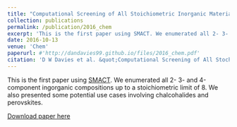 ```yaml
---
title: "Computational Screening of All Stoichiometric Inorganic Materials"
collection: publications
permalink: /publication/2016_chem
excerpt: 'This is the first paper using SMACT. We enumerated all 2- 3- and 4-component ingorganic compositions up to a stoichiometric limit of 8.'
date: 2016-10-13
venue: 'Chem'
paperurl: #'http://dandavies99.github.io/files/2016_chem.pdf'
citation: 'D W Davies et al. &quot;Computational Screening of All Stochiometric Inorganic Materials.&quot; <i>Chem</i>, 1 (2016).'
---
```

This is the first paper using [SMACT](http://github.com/wmd-group/smact). We enumerated all 2- 3- and 4-component ingorganic compositions up to a stoichiometric limit of 8. We also presented some potential use cases involving chalcohalides and perovskites.

[Download paper here](http://dandavies99.github.io/files/2016_chem.pdf)

